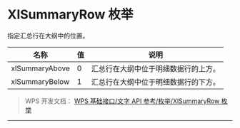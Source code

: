# XlSummaryRow 枚举

指定汇总行在大纲中的位置。

| 名称           | 值  | 说明                                 |
|----------------|-----|--------------------------------------|
| xlSummaryAbove | 0   | 汇总行在大纲中位于明细数据行的上方。 |
| xlSummaryBelow | 1   | 汇总行在大纲中位于明细数据行的下方。 |

> WPS 开发文档： [WPS 基础接口/文字 API 参考/枚举/XlSummaryRow 枚举](https://qn.cache.wpscdn.cn/encs/doc/office_v19/topics/WPS%20%E5%9F%BA%E7%A1%80%E6%8E%A5%E5%8F%A3/%E6%96%87%E5%AD%97%20API%20%E5%8F%82%E8%80%83/%E6%9E%9A%E4%B8%BE/XlSummaryRow%20%E6%9E%9A%E4%B8%BE.html)

------------------------------------------------------------------------
